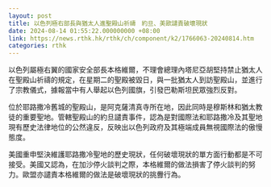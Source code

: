 ```yaml
---
layout: post
title: 以色列極右部長與猶太人進聖殿山祈禱　約旦、美歐譴責破壞現狀
date: 2024-08-14 01:55:22.000000000 +08:00
link: https://news.rthk.hk/rthk/ch/component/k2/1766063-20240814.htm
categories: rthk
---
```


以色列屬極右翼的國家安全部長本格維爾，不理會總理內塔尼亞胡堅持禁止猶太人在聖殿山祈禱的規定，在星期二的聖殿被毀日，與一批猶太人到訪聖殿山，並進行了宗教儀式，據報當中有人舉起以色列國旗，引發巴勒斯坦民眾強烈反對。

位於耶路撒冷舊城的聖殿山，是阿克薩清真寺所在地，因此同時是穆斯林和猶太教徒的重要聖地。管轄聖殿山的約旦譴責事件，認為是對國際法和耶路撒冷及其聖地現有歷史法律地位的公然違反，反映出以色列政府及其極端成員無視國際法的傲慢態度。

美國重申堅決維護耶路撒冷聖地的歷史現狀，任何破壞現狀的單方面行動都是不可接受。美國又認為，在加沙停火談判之際，本格維爾的做法損害了停火談判的努力。歐盟亦譴責本格維爾的做法是破壞現狀的挑釁行為。
